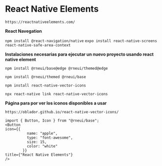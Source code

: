 # React Native Elements

`https://reactnativeelements.com/`

**React Navegation**

`npm install @react-navigation/native`
`expo install react-native-screens react-native-safe-area-context`

**Instalaciones necesarias para ejecutar un nuevo proyecto usando react native element**

`npm install @rneui/base@edge @rneui/themed@edge`

`npm install @rneui/themed @rneui/base`

`npm install react-native-vector-icons`

`npx react-native link react-native-vector-icons`

**Página para por ver los iconos disponibles a usar**

`https://oblador.github.io/react-native-vector-icons/`

```
import { Button, Icon } from "@rneui/base";
<Button
icon={{
          name: "apple",
          type: "font-awesome",
          size: 15,
          color: "white"
        }}
title={"React Native Elements"}
/>
```
